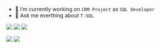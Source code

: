 
- 🔭 I’m currently working on `CRM Project` as `SQL Developer`
- 💬 Ask me everthing about `T-SQL`

<a href="https://www.linkedin.com/in/karcanozbal/"><img src="https://img.shields.io/badge/LINKEDIN-D14836?style=for-the-badge&logo=linkedin&logoColor=white&color=blue"></a>
<a href="https://karcanozbal.medium.com/"><img src="https://img.shields.io/badge/MEDIUM-D14836?style=for-the-badge&logo=medium&logoColor=white&color=gray"></a>
<a href="https://www.patreon.com/karcan"><img src="https://img.shields.io/badge/PATREON-D14836?style=for-the-badge&logo=patreon&logoColor=white&color=orange"></a>

![](https://github-readme-stats.vercel.app/api?username=karcan&show_icons=true&bg_color=&text_color=bdc3c7&title_color=f1c40f&icon_color=f1c40f&hide_border=true)
![](https://github-readme-stats.vercel.app/api/top-langs/?username=karcan&bg_color=&text_color=bdc3c7&title_color=f1c40f&hide_border=true&layout=compact&langs_count=7)

<!-- ![](https://github-readme-stats.vercel.app/api?username=karcan&count_private=true) -->
